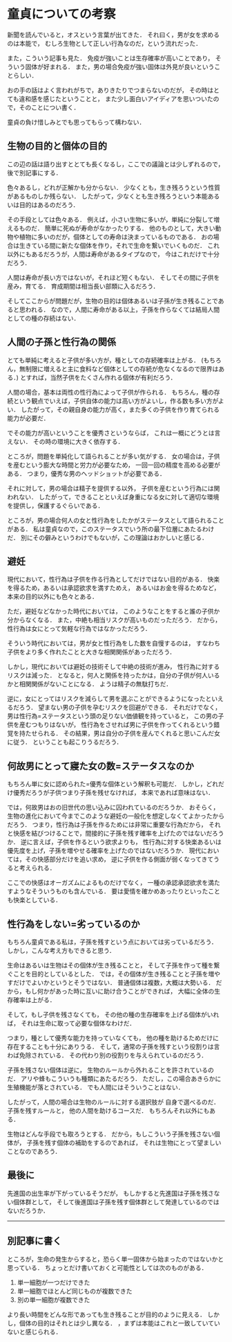 童貞についての考察
======================

新聞を読んでいると，オスという言葉が出てきた．
それ曰く，男が女を求めるのは本能で，
むしろ生物として正しい行為なのだ，という流れだった．

また，こういう記事も見た．
免疫が強いことは生存確率が高いことであり，
そういう固体が好まれる．
また，男の場合免疫が強い固体は外見が良いということらしい．

おの手の話はよく言われがちで，ありきたりでつまらないのだが，
その時はとても違和感を感じたということと，
また少し面白いアイディアを思いついたので，そのことについ書く．

童貞の負け惜しみとでも思ってもらって構わない．

生物の目的と個体の目的
-----------

この辺の話は語り出すととても長くなるし，ここでの議論とは少しずれるので，後で別記事にする．

色々あるし，どれが正解かも分からない．
少なくとも，生き残ろうという性質があるものしか残らない．
したがって，少なくとも生き残ろうという本能あるいは目的はあるのだろう．

その手段としては色々ある．
例えば，小さい生物に多いが，単純に分裂して増えるものだ．
簡単に死ぬが寿命がなかったりする．
他のものとして，大きい動物や植物に多いのだが，個体としての寿命は決まっているものである．
おの場合は生きている間に新たな個体を作り，それで生命を繋いでいくものだ．
これ以外にもあるだろうが，人間は寿命があるタイプなので，
今はこれだけで十分だろう．

人間は寿命が長い方ではないが，それほど短くもない．
そしてその間に子供を産み，育てる．
育成期間は相当長い部類に入るだろう．

そしてここからが問題だが，生物の目的は個体あるいは子孫が生き残ることであると思われる．
なので，人間に寿命がある以上，子孫を作らなくては結局人間としての種の存続はない．


人間の子孫と性行為の関係
-------------

とても単純に考えると子供が多い方が，種としての存続確率は上がる．
(もちろん，無制限に増えると主に食料など個体としての存続が危なくなるので限界はある．)
とすれば，当然子供をたくさん作れる個体が有利だろう．

人間の場合，基本は両性の性行為によって子供が作られる．
もちろん，種の存続という観点でいえば，子供自体の能力は高い方がよいし，作る数も多い方がよい．
したがって，その親自身の能力が高く，また多くの子供を作り育てられる能力が必要だ．

でその能力が高いということを優秀さというならば，
これは一概にどうとは言えない．
その時の環境に大きく依存する．

ところが，問題を単純化して語られることが多い気がする．
女の場合は，子供を産むという膨大な時間と労力が必要なため，
一回一回の精度を高める必要がある．
つまり，優秀な男のヘッドショットが必要である．

それに対して，男の場合は精子を提供する以外，
子供を産むという行為には関われない．
したがって，できることといえば身重になる女に対して適切な環境を提供し，保護するぐらいである．

ところが，男の場合何人の女と性行為をしたかがステータスとして語られることがある．
私は童貞なので，このステータスでいう所の最下位層にあたるわけだ．
別にその僻みというわけでもないが，この理論はおかしいと感じる．

避妊
-----------

現代において，性行為は子供を作る行為としてだけではない目的がある．
快楽を得るため，あるいは承認欲求を満すためえ，
あるいはお金を得るためなど，本来の目的以外にも色々とある．

ただ，避妊などなかった時代においては，
このようなことをすると誰の子供か分からなくなる．
また，中絶も相当リスクが高いものだっただろう．
だから，性行為は女にとって気軽な行為ではなかっただろう．

そういう時代においては，男が女と性行為をした数を自慢するのは，
すなわち子供をより多く作れたことと大きな相関関係があっただろう．

しかし，現代においては避妊の技術そして中絶の技術が進み，
性行為に対するリスクは減った．
となると，何人と関係を持ったかは，自分の子供が何人いるかと相関関係がないことになる．
ようは精子の無駄打ちだ．

逆に，女にとってはリスクを減らして男を選ぶことができるようになったといえるだろう．
望まない男の子供を孕むリスクを回避ができる．
それだけでなく，男は性行為=ステータスという頭の足りない価値観を持っていると，
この男の子供を産むつもりはないが，
性行為をさせれば男に子供を作ってくれるという錯覚を持たせられる．
その結果，男は自分の子供を産んでくれると思いこんだ女に従う．
ということも起こりうるだろう．

何故男にとって寢た女の数=ステータスなのか
-------------------

もちろん単に女に認められた=優秀な個体という解釈も可能だ．
しかし，どれだけ優秀だろうが子供つまり子孫を残せなければ，
本来であれば意味はない．

では，何故男はおの旧世代の思い込みに囚われているのだろうか．
おそらく，生物の進化において今までこのような避妊の一般化を想定しなくてよかったからだろう．
つまり，性行為は子孫を作るためには非常に重要な行為だから，
それと快感を結びつけることで，間接的に子孫を残す確率を上げたのではないだろうか．
逆に言えば，子供を作るという欲求よりも，
性行為に対する快楽あるいは優先度を上げ，子孫を増やせる確率を上げたのではないだろうか．
現代においては，その快感部分だけを追い求め，
逆に子供を作る側面が弱くなってきてうると考えられる．

ここでの快感はオーガズムによるものだけでなく，
一種の承認承認欲求を満たすようなそういうものも含んでいる．
要は愛情を確かめあったりといったことも快楽としている．

性行為をしない=劣っているのか
------------------

もちろん童貞である私は，子孫を残すという点においては劣っているだろう．
しかし，こんな考え方もできると思う．

生命はあるいは生物はその個体が生き残ることと，
そして子孫を作って種を繋ぐことを目的としているとした．
では，その個体が生き残ることと子孫を増やすだけでよいかというとそうではない．
普通個体は複数，大概は大勢いる．
だから，もし何かがあった時に互いに助け合うことができれば，
大幅に全体の生存確率は上がる．

そして，もし子供を残さなくても，
その他の種の生存確率を上げる個体がいれば，
それは生命に取って必要な個体なわけだ．

つまり，種として優秀な能力を持っていなくても，
他の種を助けるためだけに存在することも十分にありうる．
そして，通常の子孫を残すという役割りは言わば免除されている．
その代わり別の役割りを与えられているのだろう．

子孫を残さない個体は逆に，
生物のルールから外れることを許されているのだ．
アリや蜂もこういうも種類にあたるだろう．
ただし，この場合あきらかに生殖機能が落とされている．
でも人間にはそういうことはない．

したがって，人間の場合は生物のルールに対する選択肢が
自身で選べるのだ．
子孫を残すルールと，
他の人間を助けるコースだ．
もちろんそれ以外にもある．

生物はどんな手段でも取ろうとする．
だから，もしこういう子孫を残さない個体が，
子孫を残す個体の補助をするのであれば，
それは生物にとって望ましいことなのであろう．

最後に
------------

先進国の出生率が下がっているそうだが，
もしかすると先進国は子孫を残さない個体群として，
そして後進国は子孫を残す個体群として発達しているのではないだろうか．

------------------------

別記事に書く
-------------------

ところが，生命の発生からすると，恐らく単一固体から始まったのではないかと思っている．
ちょっとだけ書いておくと可能性としては次のものがある．

1. 単一細胞が一つだけできた
1. 単一細胞でほとんど同じものが複数できた
1. 別の単一細胞が複数できた

より長い時間をどんな形であっても生き残ることが目的のように見える．
しかし，個体の目的はそれとは少し異なる．
，まずは本能はこれと一致していていないと感じられる．
